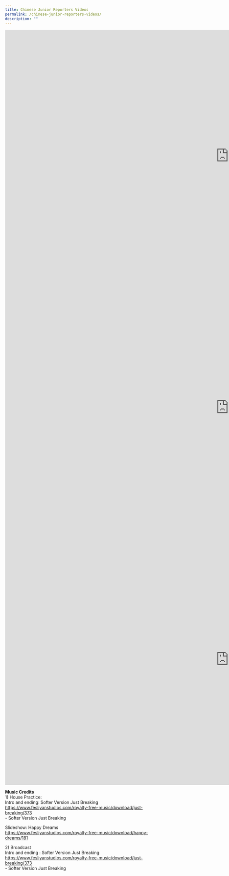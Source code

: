 ```yaml
---
title: Chinese Junior Reporters Videos
permalink: /chinese-junior-reporters-videos/
description: ""
---
```

<iframe width="1460" height="821" src="https://www.youtube.com/embed/1QXlpIo1TJ8" title="House Practice Video with English subtitles" frameborder="0" allow="accelerometer; autoplay; clipboard-write; encrypted-media; gyroscope; picture-in-picture; web-share" allowfullscreen></iframe>
<iframe width="1460" height="821" src="https://www.youtube.com/embed/ffUlU5JHU28" title="点点滴滴 (第一集)" frameborder="0" allow="accelerometer; autoplay; clipboard-write; encrypted-media; gyroscope; picture-in-picture; web-share" allowfullscreen></iframe>
<iframe width="1460" height="821" src="https://www.youtube.com/embed/WcAN00o4dBY" title="小记者 CCA 2022" frameborder="0" allow="accelerometer; autoplay; clipboard-write; encrypted-media; gyroscope; picture-in-picture; web-share" allowfullscreen></iframe>
<p><strong>Music Credits</strong><br>1) House Practice:<br />Intro and ending: Softer Version Just Breaking<br /><a href="https://www.fesliyanstudios.com/royalty-free-music/download/just-breaking/373" target="_blank" rel="noopener" data-saferedirecturl="https://www.google.com/url?q=https://www.fesliyanstudios.com/royalty-free-music/download/just-breaking/373&amp;source=gmail&amp;ust=1618310556414000&amp;usg=AFQjCNFXNcuWCXZRbIBb66jd4ourT67Riw">https://www.fesliyanstudios.<wbr />com/royalty-free-music/<wbr />download/just-breaking/373</a><br />- Softer Version Just Breaking</p>
<p>Slideshow: Happy Dreams<br /><a href="https://www.fesliyanstudios.com/royalty-free-music/download/happy-dreams/181" target="_blank" rel="noopener" data-saferedirecturl="https://www.google.com/url?q=https://www.fesliyanstudios.com/royalty-free-music/download/happy-dreams/181&amp;source=gmail&amp;ust=1618310556414000&amp;usg=AFQjCNFM8ALQ_1dw2fPOwxZmhQuRRriqGg">https://www.fesliyanstudios.<wbr />com/royalty-free-music/<wbr />download/happy-dreams/181</a></p>
<p>2) Broadcast<br />Intro and ending : Softer Version Just Breaking<br /><a href="https://www.fesliyanstudios.com/royalty-free-music/download/just-breaking/373" target="_blank" rel="noopener" data-saferedirecturl="https://www.google.com/url?q=https://www.fesliyanstudios.com/royalty-free-music/download/just-breaking/373&amp;source=gmail&amp;ust=1618310556414000&amp;usg=AFQjCNFXNcuWCXZRbIBb66jd4ourT67Riw">https://www.fesliyanstudios.<wbr />com/royalty-free-music/<wbr />download/just-breaking/373</a><br />- Softer Version Just Breaking</p>